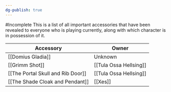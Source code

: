 ```yaml
---
dg-publish: true
---
```

#Incomplete 
This is a list of all important accessories that have been revealed to everyone who is playing currently, along with which character is in possession of it.

| Accessory                         | Owner                  |
| --------------------------------- | ---------------------- |
| [[Domius Gladia]]                 | Unknown                |
| [[Grimm Shot]]                    | [[Tula Ossa Hellsing]] |
| [[The Portal Skull and Rib Door]] | [[Tula Ossa Hellsing]] |
| [[The Shade Cloak and Pendant]]   | [[Xes]]                |

